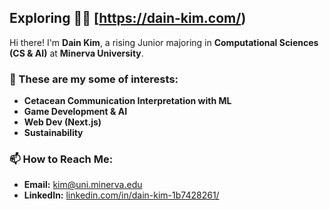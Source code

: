 ## Exploring 🐋🌊 [https://dain-kim.com/)

Hi there! I'm **Dain Kim**, a rising Junior majoring in **Computational Sciences (CS & AI)** at **Minerva University**.


### 🌟 These are my some of interests:
- **Cetacean Communication Interpretation with ML**
- **Game Development & AI**
- **Web Dev (Next.js)**
- **Sustainability**

### 📫 How to Reach Me:
- **Email:** [kim@uni.minerva.edu](mailto:kim@uni.minerva.edu)
- **LinkedIn:** [linkedin.com/in/dain-kim-1b7428261/](https://www.linkedin.com/in/dain-kim-1b7428261/)

